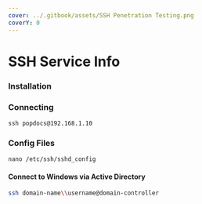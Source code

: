 ```yaml
---
cover: ../.gitbook/assets/SSH Penetration Testing.png
coverY: 0
---
```


# SSH Service Info

### Installation

### Connecting

```
ssh popdocs@192.168.1.10
```

### Config Files

```
nano /etc/ssh/sshd_config
```

#### Connect to Windows via Active Directory <a href="#connect-to-windows-via-active-directory" id="connect-to-windows-via-active-directory"></a>

```sh
ssh domain-name\\username@domain-controller
```
